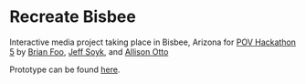 Recreate Bisbee
======

Interactive media project taking place in Bisbee, Arizona for [POV Hackathon 5](http://www.pbs.org/pov/hackathon/) by [Brian Foo](http://brianfoo.com), [Jeff Soyk](http://jeffsoyk.com/), and [Allison Otto](http://www.smalldogonthego.com/)

Prototype can be found [here](http://tiny.cc/bisbee).


